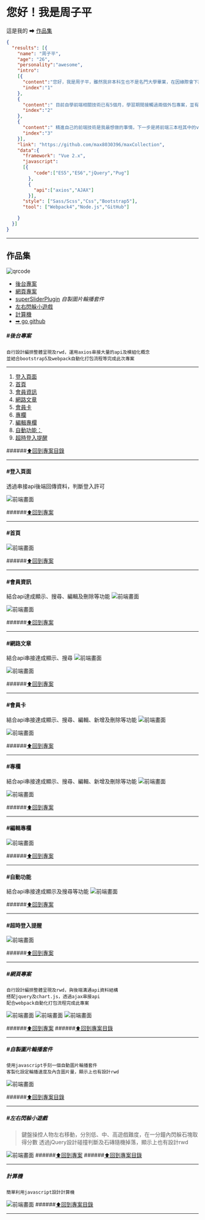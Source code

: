 
# 您好！我是周子平
這是我的 ➡ [作品集](#作品集) 

```json
{
  "results": [{
    "name": "周子平",
    "age": "26",
    "personality":"awesome",
    "intro":
    [{
      "content":"您好，我是周子平，雖然我非本科生也不是名門大學畢業，在因緣際會下認識到前端這份職業，我覺得非常有挑戰性，我喜歡學習新知，面對任何事我都會全力以赴，負責到底。",
      "index":"1"
    },
    {
      "content":" 目前自學前端相關技術已有5個月，學習期間接觸過兩個外包專案，並有和後端工程師溝通的經驗。",
      "index":"2"
    },
    {
      "content":" 精進自己的前端技術是我最想做的事情，下一步是將前端三本柱其中的vue做到精熟。",
      "index":"3"
    }],
    "link": "https://github.com/max8030396/maxCollection",
    "data":{
      "framework": "Vue 2.x",
      "javascript":
      [{
          "code":["ES5","ES6","jQuery","Pug"]
        },
        {
          "api":["axios","AJAX"]
        }],
      "style": ["Sass/Scss","Css","Bootstrap5"],
      "tool": ["Webpack4","Node.js","GitHub"]

    }
  }]
}
```
----
## 作品集 
![qrcode](./resources/images/readme/qrcode.png)

* [後台專案](#後台專案)
* [網頁專案](#網頁專案)
* [superSliderPlugin](#自製圖片輪播套件) *自製圖片輪播套件*
* [左右閃躲小遊戲](#左右閃躲小遊戲)
* [計算機](#計算機)
* [➡ go github](https://github.com/max8030396/maxCollection "github")

#####  #後台專案
  
    自行設計編排整體呈現及rwd，運用axios串接大量的api及模組化概念
    並結合bootstrap5及webpack自動化打包流程等完成此次專案

---
1. [登入頁面](#登入頁面) 
2. [首頁](#首頁)
3. [會員資訊](#會員資訊)
4. [網路文章](#網路文章)
5. [會員卡](#會員卡)
6. [專欄](#專欄)
7. [編輯專欄](#編輯專欄)
8.  [自動功能：](#自動功能)
9.  [超時登入提醒](#超時登入提醒)

######[⬆回到專案目錄](#作品集)

---
####  #登入頁面
透過串接api後端回傳資料，判斷登入許可

![前端畫面](./resources/images/readme/dashboard/login.png)



######[⬆回到專案](#後台專案)

---
####  #首頁
![前端畫面](./resources/images/readme/dashboard/index.png)

######[⬆回到專案](#後台專案)

---
####  #會員資訊
結合api達成顯示、搜尋、編輯及刪除等功能
![前端畫面](./resources/images/readme/dashboard/user.png)

![前端畫面](./resources/images/readme/dashboard/user-1.png)

######[⬆回到專案](#後台專案)

---
####  #網路文章
結合api串接達成顯示、搜尋
![前端畫面](./resources/images/readme/dashboard/article.png)

![前端畫面](./resources/images/readme/dashboard/article-1.png)

######[⬆回到專案](#後台專案)

---
####  #會員卡
結合api串接達成顯示、搜尋、編輯、新增及刪除等功能
![前端畫面](./resources/images/readme/dashboard/resume.png)

![前端畫面](./resources/images/readme/dashboard/resume-1.png)

######[⬆回到專案](#後台專案)

---
####  #專欄
結合api串接達成顯示、搜尋、編輯、新增及刪除等功能
![前端畫面](./resources/images/readme/dashboard/scoop.png)

![前端畫面](./resources/images/readme/dashboard/scoop-1.png)


######[⬆回到專案](#後台專案)

---
####  #編輯專欄

![前端畫面](./resources/images/readme/dashboard/scoopEdit.png)

######[⬆回到專案](#後台專案)

---

####  #自動功能
結合api串接達成顯示及搜尋等功能
![前端畫面](./resources/images/readme/dashboard/autofunction.png)

######[⬆回到專案](#後台專案)

---
####  #超時登入提醒
![前端畫面](./resources/images/readme/dashboard/login_alert.png)

######[⬆回到專案](#後台專案)

---


#####  #網頁專案
    自行設計編排整體呈現及rwd，與後端溝通api資料結構
    搭配jquery及chart.js，透過ajax串接api
    配合webpack自動化打包流程完成此專案
![前端畫面](./resources/images/readme/wedDesign/wedDesign-desktop.png)
![前端畫面](./resources/images/readme/wedDesign/wedDesign-tablet.jpg)
![前端畫面](./resources/images/readme/wedDesign/wedDesign-mobile.jpg)

######[⬆回到專案](#網頁專案)
######[⬆回到專案目錄](#作品集)

----

#####  #自製圖片輪播套件
    使用javascript手刻一個自動圖片輪播套件
    客製化設定輪播速度及內含圖片量，顯示上也有設計rwd
![前端畫面](./resources/images/readme/superSlider/superSlider.png)

######[⬆回到專案目錄](#作品集)

----

##### #左右閃躲小遊戲
> 鍵盤操控人物左右移動，分別低、中、高遊戲難度，在一分鐘內閃躲石塊取得分數
> 透過jQuery設計碰撞判斷及石磚隨機掉落，顯示上也有設計rwd

![前端畫面](./resources/images/readme/game/game.jpg)
######[⬆回到專案](#左右閃躲小遊戲)
######[⬆回到專案目錄](#作品集)

----

##### 計算機
    簡單利用javascript設計計算機
![前端畫面](./resources/images/readme/calculator/calculator.png)
######[⬆回到專案目錄](#作品集)

----